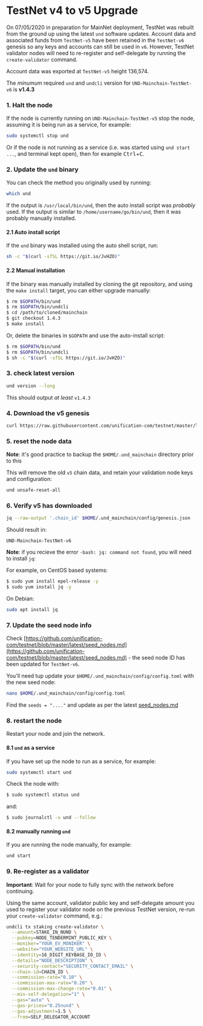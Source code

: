 # TestNet v4 to v5 Upgrade

On 07/05/2020 in preparation for MainNet deployment, TestNet was rebuilt from the ground up using the latest `und` software updates. Account data and associated funds from `TestNet-v5` have been retained in the `TestNet-v6` genesis so any keys and accounts can still be used in `v6`. However, TestNet validator nodes will need to re-register and self-delegate by running the `create-validator` command.

Account data was exported at `TestNet-v5` height 136,574.

The _minumum_ required `und` and `undcli` version for `UND-Mainchain-TestNet-v6` is **v1.4.3**

### 1. Halt the node

If the node is currently running on `UND-Mainchain-TestNet-v5` stop the node,
assuming it is being run as a service, for example:

```bash
sudo systemctl stop und
```

Or if the node is not running as a service (i.e. was started using `und start ...`,
and terminal kept open), then for example <kbd>Ctrl</kbd>+<kbd>C</kbd>.

### 2. Update the `und` binary

You can check the method you originally used by running:

```bash
which und
```

If the output is `/usr/local/bin/und`, then the auto install script was _probably_ used.
If the output is similar to `/home/username/go/bin/und`, then it was probably manually installed.

#### 2.1 Auto install script

If the `und` binary was installed using the auto shell script, run:

```bash
sh -c "$(curl -sfSL https://git.io/JvHZO)"
```

#### 2.2 Manual installation

If the binary was manually installed by cloning the git repository, and using the `make install` target,
you can either upgrade manually:

```bash
$ rm $GOPATH/bin/und
$ rm $GOPATH/bin/undcli
$ cd /path/to/cloned/mainchain
$ git checkout 1.4.3
$ make install
```

Or, delete the binaries in `$GOPATH` and use the auto-install script:

```bash
$ rm $GOPATH/bin/und
$ rm $GOPATH/bin/undcli
$ sh -c "$(curl -sfSL https://git.io/JvHZO)"
```

### 3. check latest version

```bash
und version --long
```

This should output _at least_ `v1.4.3`

### 4. Download the v5 genesis

```bash
curl https://raw.githubusercontent.com/unification-com/testnet/master/latest/genesis.json > $HOME/.und_mainchain/config/genesis.json
```

### 5. reset the node data

**Note**: it's good practice to backup the `$HOME/.und_mainchain` directory prior to this

This will remove the old `v5` chain data, and retain your validation node keys and configuration:

```bash
und unsafe-reset-all
```

### 6. Verify v5 has downloaded

```bash
jq --raw-output '.chain_id' $HOME/.und_mainchain/config/genesis.json
```

Should result in:

```
UND-Mainchain-TestNet-v6
```

**Note**: if you recieve the error `-bash: jq: command not found`, you will need to install `jq`:

For example, on CentOS based systems:

```bash
$ sudo yum install epel-release -y
$ sudo yum install jq -y
```

On Debian:

```bash
sudo apt install jq
```

### 7. Update the seed node info

Check [https://github.com/unification-com/testnet/blob/master/latest/seed_nodes.md](https://github.com/unification-com/testnet/blob/master/latest/seed_nodes.md) - the seed node ID has been updated for `TestNet-v6`.

You'll need tup update your `$HOME/.und_mainchain/config/config.toml` with the new seed node:

```bash
nano $HOME/.und_mainchain/config/config.toml
```

Find the `seeds = "...."` and update as per the latest [seed_nodes.md](https://github.com/unification-com/testnet/blob/master/latest/seed_nodes.md)

### 8.  restart the node

Restart your node and join the network.

#### 8.1 `und` as a service

If you have set up the node to run as a service, for example:

```bash
sudo systemctl start und
```

Check the node with:

```bash
$ sudo systemctl status und
```

and:

```bash
$ sudo journalctl -u und --follow
```

#### 8.2 manually running `und`

If you are running the node manually, for example:

```bash
und start
```

### 9. Re-register as a validator

**Important**: Wait for your node to fully sync with the network before continuing.

Using the same account, validator public key and self-delegate amount you used to register your validator node on the previous TestNet version, re-run your `create-validator` command, e.g.:

```bash
undcli tx staking create-validator \
  --amount=STAKE_IN_NUND \
  --pubkey=NODE_TENDERMINT_PUBLIC_KEY \
  --moniker="YOUR_EV_MONIKER" \
  --website="YOUR_WEBSITE_URL" \
  --identity=16_DIGIT_KEYBASE_IO_ID \
  --details="NODE_DESCRIPTION" \
  --security-contact="SECURITY_CONTACT_EMAIL" \
  --chain-id=CHAIN_ID \
  --commission-rate="0.10" \
  --commission-max-rate="0.20" \
  --commission-max-change-rate="0.01" \
  --min-self-delegation="1" \
  --gas="auto" \
  --gas-prices="0.25nund" \
  --gas-adjustment=1.5 \
  --from=SELF_DELEGATOR_ACCOUNT
```

